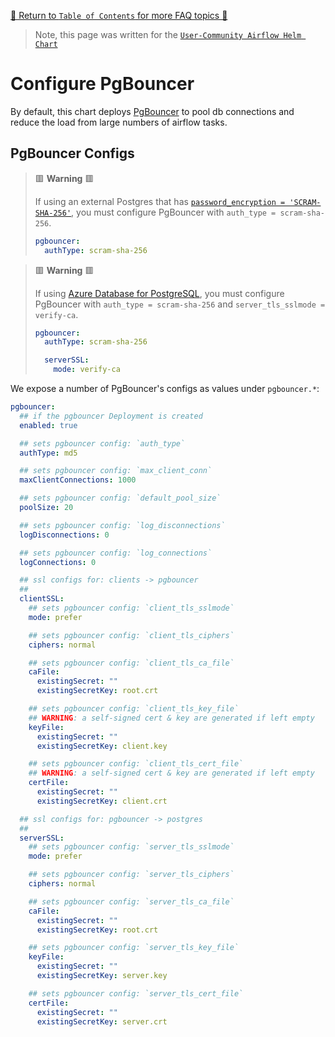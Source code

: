 [🔗 Return to `Table of Contents` for more FAQ topics 🔗](../../../README.md#frequently-asked-questions)

> Note, this page was written for the [`User-Community Airflow Helm Chart`](../../../)

# Configure PgBouncer

By default, this chart deploys [PgBouncer](https://www.pgbouncer.org/) to pool db connections and reduce the load from large numbers of airflow tasks.

## PgBouncer Configs

> 🟥 __Warning__ 🟥
>
> If using an external Postgres that has [`password_encryption = 'SCRAM-SHA-256'`](https://www.postgresql.org/docs/current/runtime-config-connection.html#GUC-PASSWORD-ENCRYPTION), you must configure PgBouncer with `auth_type = scram-sha-256`.
>
> ```yaml
> pgbouncer:
>   authType: scram-sha-256
> ```

> 🟥 __Warning__ 🟥
>
> If using [Azure Database for PostgreSQL](https://azure.microsoft.com/en-au/services/postgresql/), you must configure PgBouncer with `auth_type = scram-sha-256` and `server_tls_sslmode = verify-ca`.
>
> ```yaml
> pgbouncer:
>   authType: scram-sha-256
> 
>   serverSSL:
>     mode: verify-ca
> ```

We expose a number of PgBouncer's configs as values under `pgbouncer.*`:

```yaml
pgbouncer:
  ## if the pgbouncer Deployment is created
  enabled: true

  ## sets pgbouncer config: `auth_type`
  authType: md5

  ## sets pgbouncer config: `max_client_conn`
  maxClientConnections: 1000

  ## sets pgbouncer config: `default_pool_size`
  poolSize: 20

  ## sets pgbouncer config: `log_disconnections`
  logDisconnections: 0

  ## sets pgbouncer config: `log_connections`
  logConnections: 0

  ## ssl configs for: clients -> pgbouncer
  ##
  clientSSL:
    ## sets pgbouncer config: `client_tls_sslmode`
    mode: prefer

    ## sets pgbouncer config: `client_tls_ciphers`
    ciphers: normal

    ## sets pgbouncer config: `client_tls_ca_file`
    caFile:
      existingSecret: ""
      existingSecretKey: root.crt

    ## sets pgbouncer config: `client_tls_key_file`
    ## WARNING: a self-signed cert & key are generated if left empty
    keyFile:
      existingSecret: ""
      existingSecretKey: client.key

    ## sets pgbouncer config: `client_tls_cert_file`
    ## WARNING: a self-signed cert & key are generated if left empty
    certFile:
      existingSecret: ""
      existingSecretKey: client.crt

  ## ssl configs for: pgbouncer -> postgres
  ##
  serverSSL:
    ## sets pgbouncer config: `server_tls_sslmode`
    mode: prefer

    ## sets pgbouncer config: `server_tls_ciphers`
    ciphers: normal

    ## sets pgbouncer config: `server_tls_ca_file`
    caFile:
      existingSecret: ""
      existingSecretKey: root.crt

    ## sets pgbouncer config: `server_tls_key_file`
    keyFile:
      existingSecret: ""
      existingSecretKey: server.key

    ## sets pgbouncer config: `server_tls_cert_file`
    certFile:
      existingSecret: ""
      existingSecretKey: server.crt

```

